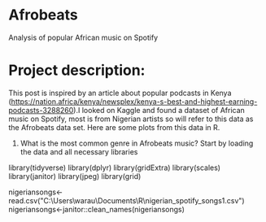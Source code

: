 # Afrobeats
Analysis of popular African music on Spotify
# Project description: 
This post is inspired by an article about popular podcasts in Kenya (https://nation.africa/kenya/newsplex/kenya-s-best-and-highest-earning-podcasts-3288260).I looked on Kaggle and found a dataset of African music on Spotify, most is from Nigerian artists so will refer to this data as the Afrobeats data set. Here are some plots from this data in R.

1. What is the most common genre in Afrobeats music?
Start by loading the data and all necessary libraries

library(tidyverse)
library(dplyr)
library(gridExtra)
library(scales)
library(janitor)
library(jpeg)
library(grid)

nigeriansongs<-read.csv("C:\\Users\\warau\\Documents\\R\\nigerian_spotify_songs1.csv")
nigeriansongs<-janitor::clean_names(nigeriansongs)
